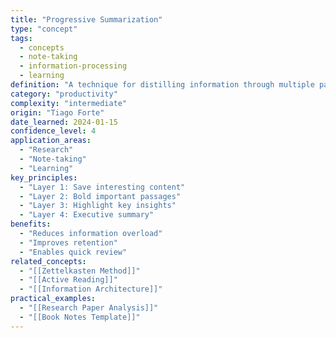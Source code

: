 ```yaml
---
title: "Progressive Summarization"
type: "concept"
tags:
  - concepts
  - note-taking
  - information-processing
  - learning
definition: "A technique for distilling information through multiple passes of highlighting and summarization"
category: "productivity"
complexity: "intermediate"
origin: "Tiago Forte"
date_learned: 2024-01-15
confidence_level: 4
application_areas:
  - "Research"
  - "Note-taking"
  - "Learning"
key_principles:
  - "Layer 1: Save interesting content"
  - "Layer 2: Bold important passages"
  - "Layer 3: Highlight key insights"
  - "Layer 4: Executive summary"
benefits:
  - "Reduces information overload"
  - "Improves retention"
  - "Enables quick review"
related_concepts:
  - "[[Zettelkasten Method]]"
  - "[[Active Reading]]"
  - "[[Information Architecture]]"
practical_examples:
  - "[[Research Paper Analysis]]"
  - "[[Book Notes Template]]"
---
```

